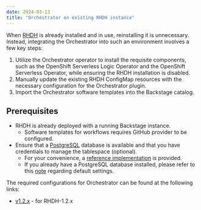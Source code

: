 ```yaml
---
date: 2024-03-13
title: "Orchestrator on existing RHDH instance"
---
```


When [RHDH](https://developers.redhat.com/rhdh) is already installed and in use, reinstalling it is unnecessary. Instead, integrating the Orchestrator into such an environment involves a few key steps:

1. Utilize the Orchestrator operator to install the requisite components, such as the OpenShift Serverless Logic Operator and the OpenShift Serverless Operator, while ensuring the RHDH installation is disabled.
2. Manually update the existing RHDH ConfigMap resources with the necessary configuration for the Orchestrator plugin.
3. Import the Orchestrator software templates into the Backstage catalog.

## Prerequisites
- RHDH is already deployed with a running Backstage instance.
  - Software templates for workflows requires GitHub provider to be configured.
- Ensure that a [PostgreSQL](https://www.postgresql.org/) database is available and that you have credentials to manage the tablespace (optional).
  - For your convenience, a [reference implementation](https://github.com/parodos-dev/orchestrator-helm-operator/blob/main/docs/postgresql/README.md) is provided.
  - If you already have a PostgreSQL database installed, please refer to this [note](https://github.com/parodos-dev/orchestrator-helm-operator/blob/main/docs/postgresql/README.md#note-the-default-settings-provided-in-postgresql-values-match-the-defaults-provided-in-the-orchestrator-values) regarding default settings.

The required configurations for Orchestrator can be found at the following links:
* [v1.2.x](https://github.com/parodos-dev/orchestrator-helm-operator/blob/main/docs/release-1.2/existing-rhdh.md) - for RHDH-1.2.x
